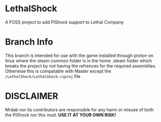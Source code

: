 # LethalShock
A FOSS project to add PiShock support to Lethal Company

# Branch Info
This branch is intended for use with the game installed through proton on linux where the steam common folder is in the home .steam folder which breaks the project by not having the refrences for the required assemblies. Otherwise this is compatable with Master except the `/LethalShock/LethalShock.csproj` file
# DISCLAIMER
Mrdab nor its contributors are responsible for any harm or misuse of both the PiShock nor this mod. **USE IT AT YOUR OWN RISK!**
